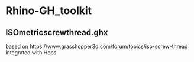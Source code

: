# Rhino-GH_toolkit

## ISOmetricscrewthread.ghx
based on https://www.grasshopper3d.com/forum/topics/iso-screw-thread
integrated with Hops

